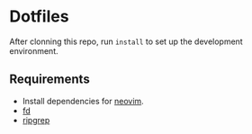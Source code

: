 # Dotfiles

After clonning this repo, run `install` to set up the development environment.

## Requirements

- Install dependencies for [neovim](https://github.com/neovim/neovim).
- [fd](https://github.com/sharkdp/fd)
- [ripgrep](https://github.com/BurntSushi/ripgrep)
